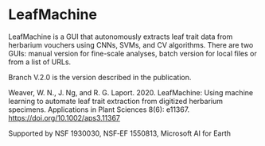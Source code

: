 # LeafMachine
LeafMachine is a GUI that autonomously extracts leaf trait data from herbarium vouchers using CNNs, SVMs, and CV algorithms. There are two GUIs: manual version for fine-scale analyses, batch version for local files or from a list of URLs. 

Branch V.2.0 is the version described in the publication. 

Weaver, W. N., J. Ng, and R. G. Laport. 2020. LeafMachine: Using machine learning to automate leaf trait extraction from digitized herbarium specimens. Applications in Plant Sciences 8(6): e11367. https://doi.org/10.1002/aps3.11367

Supported by NSF 1930030, NSF‐EF 1550813, Microsoft AI for Earth
